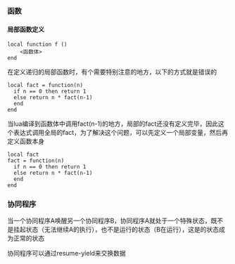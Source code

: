 ### 函数

#### 局部函数定义

```
local function f ()
    <函数体>
end
```

在定义递归的局部函数时，有个需要特别注意的地方，以下的方式就是错误的

```
local fact = function(n)
  if n == 0 then return 1
  else return n * fact(n-1)
  end
end
```

当lua编译到函数体中调用fact(n-1)的地方，局部的fact还没有定义完毕，因此这个表达式调用全局的fact，为了解决这个问题，可以先定义一个局部变量，然后再定义函数本身

```
local fact
fact = function(n)
  if n == 0 then return 1
  else return n * fact(n-1)
  end
end
```

### 协同程序

当一个协同程序A唤醒另一个协同程序B，协同程序A就处于一个特殊状态，既不是挂起状态（无法继续A的执行），也不是运行的状态（B在运行），这是的状态成为正常的状态



协同程序可以通过resume-yield来交换数据